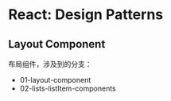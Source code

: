 # React: Design Patterns

## Layout Component

布局组件，涉及到的分支：

* 01-layout-component
* 02-lists-listItem-components
